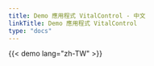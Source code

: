 ```yaml
---
title: Demo 應用程式 VitalControl - 中文
linkTitle: Demo 應用程式 VitalControl
type: "docs"
---
```

{{< demo lang="zh-TW" >}}
